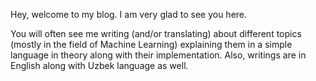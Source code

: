 Hey, welcome to  my blog. I am very glad to see you here.

You will often see me writing (and/or translating) about different topics (mostly in the field of Machine Learning) explaining them in a simple language in theory along with their implementation. Also, writings are in English along with Uzbek language as well.
